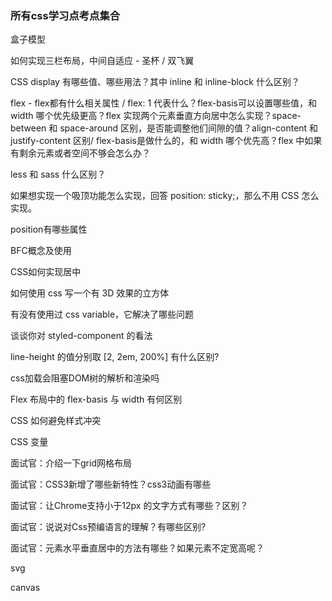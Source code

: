 ### 所有css学习点考点集合
盒子模型

如何实现三栏布局，中间自适应 - 圣杯 / 双飞翼

CSS display 有哪些值、哪些用法？其中 inline 和 inline-block 什么区别？

flex - flex都有什么相关属性 / flex: 1 代表什么？flex-basis可以设置哪些值，和 width 哪个优先级更高？flex 实现两个元素垂直方向居中怎么实现？space-between 和 space-around 区别，是否能调整他们间隙的值？align-content 和 justify-content 区别/ flex-basis是做什么的，和 width 哪个优先高？flex 中如果有剩余元素或者空间不够会怎么办？

less 和 sass 什么区别？

如果想实现一个吸顶功能怎么实现，回答 position: sticky;，那么不用 CSS 怎么实现。

position有哪些属性

BFC概念及使用

CSS如何实现居中

如何使用 css 写一个有 3D 效果的立方体

有没有使用过 css variable，它解决了哪些问题

谈谈你对 styled-component 的看法

line-height 的值分别取 [2, 2em, 200%] 有什么区别?

css加载会阻塞DOM树的解析和渲染吗

Flex 布局中的 flex-basis 与 width 有何区别

CSS 如何避免样式冲突

CSS 变量

面试官：介绍一下grid网格布局

面试官：CSS3新增了哪些新特性？css3动画有哪些

面试官：让Chrome支持小于12px 的文字方式有哪些？区别？

面试官：说说对Css预编语言的理解？有哪些区别?

面试官：元素水平垂直居中的方法有哪些？如果元素不定宽高呢？

svg

canvas